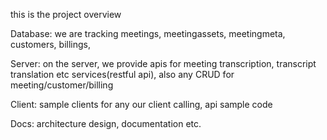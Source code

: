 this is the project overview

Database:
  we are tracking meetings, meetingassets, meetingmeta, customers, billings, 

Server:
  on the server, we provide apis for meeting transcription, transcript translation etc services(restful api), also any CRUD for meeting/customer/billing

Client:
  sample clients for any our client calling, api sample code

Docs:
  architecture design, documentation etc.